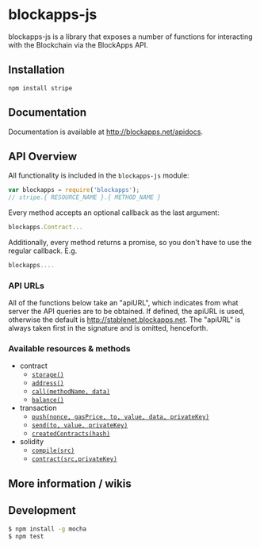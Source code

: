 # blockapps-js

blockapps-js is a library that exposes a number of functions for interacting with the Blockchain via the BlockApps API.

## Installation

`npm install stripe`

## Documentation

Documentation is available at http://blockapps.net/apidocs.

## API Overview

All functionality is included in the `blockapps-js` module:

```js
var blockapps = require('blockapps');
// stripe.{ RESOURCE_NAME }.{ METHOD_NAME }
```

Every method accepts an optional callback as the last argument:

```js
blockapps.Contract...

```

Additionally, every method returns a promise, so you don't have to use the regular callback. E.g.

```js
blockapps....

```


### API URLs

All of the functions below take an "apiURL", which indicates from what server the API queries are to be obtained. If defined, the apiURL is used, otherwise the default is http://stablenet.blockapps.net. The "apiURL" is always taken first in the signature and is omitted, henceforth.

### Available resources & methods

* contract
  * [`storage()`](http://blockapps.net/apidocs)
  * [`address()`](http://blockapps.net/apidocs)
  * [`call(methodName, data)`](http://blockapps.net/apidocs)
  * [`balance()`](http://blockapps.net/apidocs)
* transaction
  * [`push(nonce, gasPrice, to, value, data, privateKey)`](http://blockapps.net/apidocs)
  * [`send(to, value, privateKey)`](http://blockapps.net/apidocs)
  * [`createdContracts(hash)`](http://blockapps.net/apidocs)
* solidity
  * [`compile(src)`](http://blockapps.net/apidocs)
  * [`contract(src,privateKey)`](http://blockapps.net/apidocs)
 
## More information / wikis

## Development

```bash
$ npm install -g mocha
$ npm test
```
